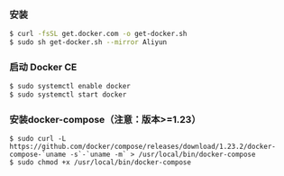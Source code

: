 &nbsp;
### 安装

```bash
$ curl -fsSL get.docker.com -o get-docker.sh
$ sudo sh get-docker.sh --mirror Aliyun
```

### 启动 Docker CE

```bash
$ sudo systemctl enable docker
$ sudo systemctl start docker
```

### 安装docker-compose（注意：**版本>=1.23**）

```
$ sudo curl -L https://github.com/docker/compose/releases/download/1.23.2/docker-compose-`uname -s`-`uname -m` > /usr/local/bin/docker-compose
$ sudo chmod +x /usr/local/bin/docker-compose
```